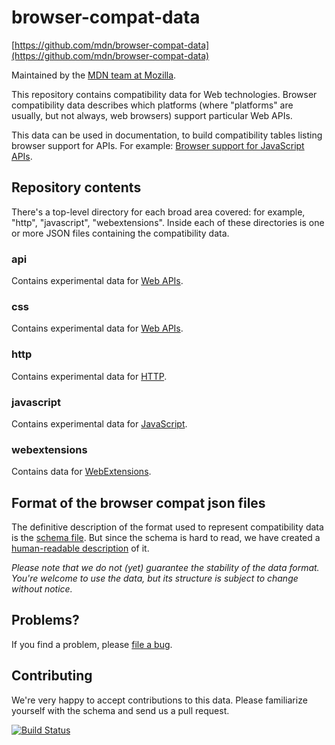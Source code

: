 # browser-compat-data

[https://github.com/mdn/browser-compat-data](https://github.com/mdn/browser-compat-data)

Maintained by the [MDN team at Mozilla](https://wiki.mozilla.org/MDN).

This repository contains compatibility data for Web technologies.
Browser compatibility data describes which platforms (where "platforms" are
usually, but not always, web browsers) support particular Web APIs.

This data can be used in documentation, to build compatibility tables listing
browser support for APIs. For example:
[Browser support for JavaScript APIs](https://developer.mozilla.org/en-US/Add-ons/WebExtensions/Browser_support_for_JavaScript_APIs).

## Repository contents

There's a top-level directory for each broad area covered: for example, "http",
"javascript", "webextensions". Inside each of these directories is one or more
JSON files containing the compatibility data.

### api
Contains experimental data for [Web APIs](https://developer.mozilla.org/en-US/docs/Web/API).

### css
Contains experimental data for [Web APIs](https://developer.mozilla.org/en-US/docs/Web/CSS).

### http

Contains experimental data for [HTTP](https://developer.mozilla.org/en-US/docs/Web/HTTP).

### javascript

Contains experimental data for [JavaScript](https://developer.mozilla.org/en-US/docs/Web/JavaScript).

### webextensions

Contains data for [WebExtensions](https://developer.mozilla.org/en-US/Add-ons/WebExtensions).

## Format of the browser compat json files
The definitive description of the format used to represent compatibility data is the [schema file](https://github.com/mdn/browser-compat-data/blob/master/compat-data.schema.json).
But since the schema is hard to read, we have created a [human-readable description](https://github.com/mdn/browser-compat-data/blob/master/compat-data-schema.md) of it.

*Please note that we do not (yet) guarantee the stability of the data format.
You're welcome to use the data, but its structure is subject to change without notice.*

## Problems?

If you find a problem, please [file a bug](https://github.com/mdn/browser-compat-data/issues/new).

## Contributing

We're very happy to accept contributions to this data. Please familiarize yourself
with the schema and send us a pull request.

[![Build Status](https://travis-ci.org/mdn/browser-compat-data.svg?branch=master)](https://travis-ci.org/mdn/browser-compat-data)
